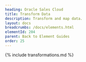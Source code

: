 ```yaml
---
heading: Oracle Sales Cloud
title: Transform Data
description: Transform and map data.
layout: docs
breadcrumbs: /docs/elements.html
elementId: 204
parent: Back to Element Guides
order: 25
---
```


{% include transformations.md %}
